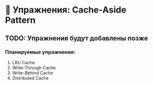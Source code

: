 # 💾 Упражнения: Cache-Aside Pattern

## TODO: Упражнения будут добавлены позже

### Планируемые упражнения:
1. LRU Cache
2. Write-Through Cache
3. Write-Behind Cache
4. Distributed Cache
